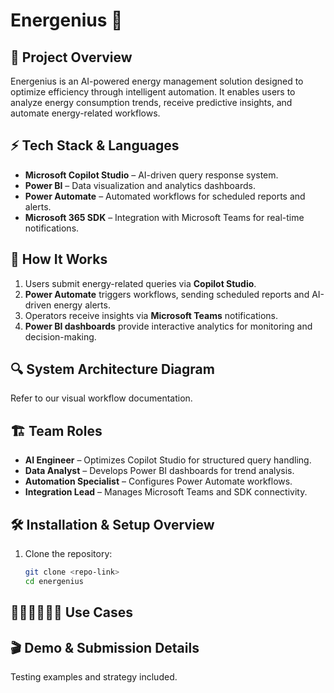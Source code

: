 # Energenius 🚀

## 📌 Project Overview
Energenius is an AI-powered energy management solution designed to optimize efficiency through intelligent automation. It enables users to analyze energy consumption trends, receive predictive insights, and automate energy-related workflows.

## ⚡ Tech Stack & Languages
- **Microsoft Copilot Studio** – AI-driven query response system.
- **Power BI** – Data visualization and analytics dashboards.
- **Power Automate** – Automated workflows for scheduled reports and alerts.
- **Microsoft 365 SDK** – Integration with Microsoft Teams for real-time notifications.

## 🔄 How It Works
1. Users submit energy-related queries via **Copilot Studio**.
2. **Power Automate** triggers workflows, sending scheduled reports and AI-driven energy alerts.
3. Operators receive insights via **Microsoft Teams** notifications.
4. **Power BI dashboards** provide interactive analytics for monitoring and decision-making.

## 🔍 System Architecture Diagram
Refer to our visual workflow documentation.

## 🏗️ Team Roles
- **AI Engineer** – Optimizes Copilot Studio for structured query handling.
- **Data Analyst** – Develops Power BI dashboards for trend analysis.
- **Automation Specialist** – Configures Power Automate workflows.
- **Integration Lead** – Manages Microsoft Teams and SDK connectivity.

## 🛠️ Installation & Setup Overview
1. Clone the repository:  
   ```bash
   git clone <repo-link>
   cd energenius

## 👩🏽‍💼👨🏾‍💼 Use Cases

## 🎬 Demo & Submission Details
Testing examples and strategy included.
